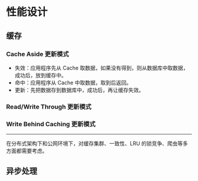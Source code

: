 # 性能设计

## 缓存

### Cache Aside 更新模式

- 失效：应用程序先从 Cache 取数据，如果没有得到，则从数据库中取数据，成功后，放到缓存中。
- 命中：应用程序从 Cache 中取数据，取到后返回。
- 更新：先把数据存到数据库中，成功后，再让缓存失效。

### Read/Write Through 更新模式

### Write Behind Caching 更新模式

---

在分布式架构下和公网环境下，对缓存集群、一致性、LRU 的锁竞争、爬虫等多方面都需要考虑。

## 异步处理
